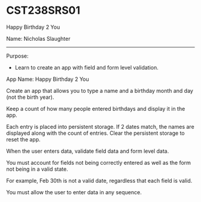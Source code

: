 # CST238SRS01
Happy Birthday 2 You

Name: Nicholas Slaughter

---

Purpose:

- Learn to create an app with field and form level validation.

App Name: Happy Birthday 2 You

Create an app that allows you to type a name and a birthday month and day (not the birth year).

Keep a count of how many people entered birthdays and display it in the app. 

Each entry is placed into persistent storage. If 2 dates match, the names are displayed along with the count of entries. Clear the persistent storage to reset the app. 

When the user enters data, validate field data and form level data. 

You must account for fields not being correctly entered as well as the form not being in a valid state. 

For example, Feb 30th is not a valid date, regardless that each field is valid. 

You must allow the user to enter data in any sequence. 
